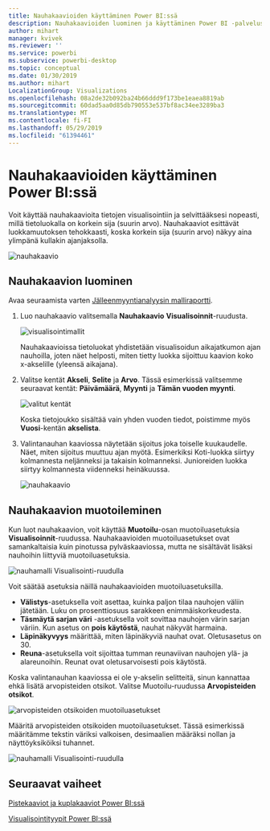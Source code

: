 ```yaml
---
title: Nauhakaavioiden käyttäminen Power BI:ssä
description: Nauhakaavioiden luominen ja käyttäminen Power BI -palvelussa ja Power BI Desktopissa
author: mihart
manager: kvivek
ms.reviewer: ''
ms.service: powerbi
ms.subservice: powerbi-desktop
ms.topic: conceptual
ms.date: 01/30/2019
ms.author: mihart
LocalizationGroup: Visualizations
ms.openlocfilehash: 08a2de32b092ba24b66ddd9f173be1eaea8819ab
ms.sourcegitcommit: 60dad5aa0d85db790553e537bf8ac34ee3289ba3
ms.translationtype: MT
ms.contentlocale: fi-FI
ms.lasthandoff: 05/29/2019
ms.locfileid: "61394461"
---
```

# <a name="use-ribbon-charts-in-power-bi"></a>Nauhakaavioiden käyttäminen Power BI:ssä
Voit käyttää nauhakaavioita tietojen visualisointiin ja selvittääksesi nopeasti, millä tietoluokalla on korkein sija (suurin arvo). Nauhakaaviot esittävät luokkamuutoksen tehokkaasti, koska korkein sija (suurin arvo) näkyy aina ylimpänä kullakin ajanjaksolla. 

![nauhakaavio](media/desktop-ribbon-charts/ribbon-charts_01.png)

## <a name="create-a-ribbon-chart"></a>Nauhakaavion luominen
Avaa seuraamista varten [Jälleenmyyntianalyysin malliraportti](../sample-retail-analysis.md). 

1. Luo nauhakaavio valitsemalla **Nauhakaavio** **Visualisoinnit**-ruudusta.

    ![visualisointimallit](media/desktop-ribbon-charts/ribbon-charts_02.png)

    Nauhakaavioissa tietoluokat yhdistetään visualisoidun aikajatkumon ajan nauhoilla, joten näet helposti, miten tietty luokka sijoittuu kaavion koko x-akselille (yleensä aikajana).

2. Valitse kentät **Akseli**, **Selite** ja **Arvo**.  Tässä esimerkissä valitsemme seuraavat kentät: **Päivämäärä**, **Myynti** ja **Tämän vuoden myynti**.  

    ![valitut kentät](media/desktop-ribbon-charts/power-bi-ribbon-values.png)

    Koska tietojoukko sisältää vain yhden vuoden tiedot, poistimme myös **Vuosi**-kentän **akselista**. 

3. Valintanauhan kaaviossa näytetään sijoitus joka toiselle kuukaudelle. Näet, miten sijoitus muuttuu ajan myötä.  Esimerkiksi Koti-luokka siirtyy kolmannesta neljänneksi ja takaisin kolmanneksi. Junioreiden luokka siirtyy kolmannesta viidenneksi heinäkuussa. 

    ![nauhakaavio](media/desktop-ribbon-charts/power-bi-ribbon.png)

## <a name="format-a-ribbon-chart"></a>Nauhakaavion muotoileminen
Kun luot nauhakaavion, voit käyttää **Muotoilu**-osan muotoiluasetuksia **Visualisoinnit**-ruudussa. Nauhakaavioiden muotoiluasetukset ovat samankaltaisia kuin pinotussa pylväskaaviossa, mutta ne sisältävät lisäksi nauhoihin liittyviä muotoiluasetuksia.

![nauhamalli Visualisointi-ruudulla](media/desktop-ribbon-charts/power-bi-format-ribbon.png)

Voit säätää asetuksia näillä nauhakaavioiden muotoiluasetuksilla.

* **Välistys**-asetuksella voit asettaa, kuinka paljon tilaa nauhojen väliin jätetään. Luku on prosenttiosuus sarakkeen enimmäiskorkeudesta.
* **Täsmäytä sarjan väri** -asetuksella voit sovittaa nauhojen värin sarjan väriin. Kun asetus on **pois käytöstä**, nauhat näkyvät harmaina.
* **Läpinäkyvyys** määrittää, miten läpinäkyviä nauhat ovat. Oletusasetus on 30.
* **Reuna**-asetuksella voit sijoittaa tumman reunaviivan nauhojen ylä- ja alareunoihin. Reunat ovat oletusarvoisesti pois käytöstä.

Koska valintanauhan kaaviossa ei ole y-akselin selitteitä, sinun kannattaa ehkä lisätä arvopisteiden otsikot. Valitse Muotoilu-ruudussa **Arvopisteiden otsikot**. 

![arvopisteiden otsikoiden muotoiluasetukset](media/desktop-ribbon-charts/power-bi-labels.png)

Määritä arvopisteiden otsikoiden muotoiluasetukset.  Tässä esimerkissä määritämme tekstin väriksi valkoisen, desimaalien määräksi nollan ja näyttöyksiköiksi tuhannet. 

![nauhamalli Visualisointi-ruudulla](media/desktop-ribbon-charts/power-bi-data-labels.png)

## <a name="next-steps"></a>Seuraavat vaiheet

[Pistekaaviot ja kuplakaaviot Power BI:ssä](power-bi-visualization-scatter.md)

[Visualisointityypit Power BI:ssä](power-bi-visualization-types-for-reports-and-q-and-a.md)